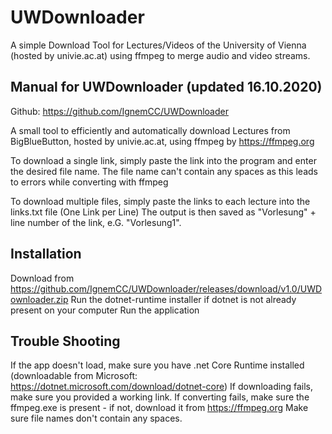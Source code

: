 # UWDownloader
A simple Download Tool for Lectures/Videos of the University of Vienna (hosted by univie.ac.at) using ffmpeg to merge audio and video streams.

## Manual for UWDownloader (updated 16.10.2020)
Github: https://github.com/IgnemCC/UWDownloader

A small tool to efficiently and automatically download Lectures from BigBlueButton, hosted by univie.ac.at,
using ffmpeg by https://ffmpeg.org

To download a single link, simply paste the link into the program and enter the desired file name.
The file name can't contain any spaces as this leads to errors while converting with ffmpeg

To download multiple files, simply paste the links to each lecture into the links.txt file
(One Link per Line)
The output is then saved as "Vorlesung" + line number of the link, e.G. "Vorlesung1".

## Installation

Download from https://github.com/IgnemCC/UWDownloader/releases/download/v1.0/UWDownloader.zip
Run the dotnet-runtime installer if dotnet is not already present on your computer
Run the application

## Trouble Shooting

If the app doesn't load, make sure you have .net Core Runtime installed
(downloadable from Microsoft: https://dotnet.microsoft.com/download/dotnet-core)
If downloading fails, make sure you provided a working link.
If converting fails, make sure the ffmpeg.exe is present - if not, download it from https://ffmpeg.org
Make sure file names don't contain any spaces.
